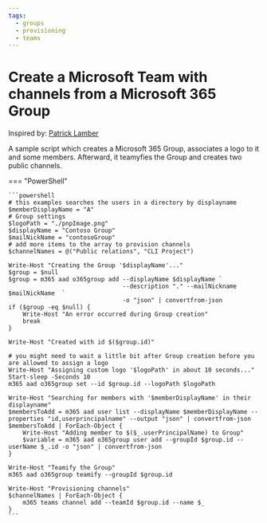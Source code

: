 ```yaml
---
tags:
  - groups
  - provisioning
  - teams
---
```


# Create a Microsoft Team with channels from a Microsoft 365 Group

Inspired by: [Patrick Lamber](https://www.nubo.eu/Provision-A-Team-With-CLI-For-Microsoft-365/)

A sample script which creates a Microsoft 365 Group, associates a logo to it and some members. Afterward, it teamyfies the Group and creates two public channels.

=== "PowerShell"

    ```powershell
    # this examples searches the users in a directory by displayname
    $memberDisplayName = "A"
    # Group settings
    $logoPath = "./pnpImage.png"
    $displayName = "Contoso Group"
    $mailNickName = "contosoGroup"
    # add more items to the array to provision channels
    $channelNames = @("Public relations", "CLI Project")

    Write-Host "Creating the Group '$displayName'..."
    $group = $null
    $group = m365 aad o365group add --displayName $displayName `
                                    --description "." --mailNickname $mailNickName  `
                                    -o "json" | convertfrom-json
    if ($group -eq $null) {
        Write-Host "An error occurred during Group creation"
        break
    }

    Write-Host "Created with id $($group.id)"

    # you might need to wait a little bit after Group creation before you are allowed to assign a logo
    Write-Host "Assigning custom logo '$logoPath' in about 10 seconds..."
    Start-sleep -Seconds 10
    m365 aad o365group set --id $group.id --logoPath $logoPath    

    Write-Host "Searching for members with '$memberDisplayName' in their displayname"
    $membersToAdd = m365 aad user list --displayName $memberDisplayName --properties "id,userprincipalname" --output "json" | convertfrom-json
    $membersToAdd | ForEach-Object {
        Write-Host "Adding member to $($_.userPrincipalName) to Group"
        $variable = m365 aad o365group user add --groupId $group.id --userName $_.id -o "json" | convertfrom-json
    }

    Write-Host "Teamify the Group"
    m365 aad o365group teamify --groupId $group.id

    Write-Host "Provisioning channels"
    $channelNames | ForEach-Object {
        m365 teams channel add --teamId $group.id --name $_ 
    }
    ```

